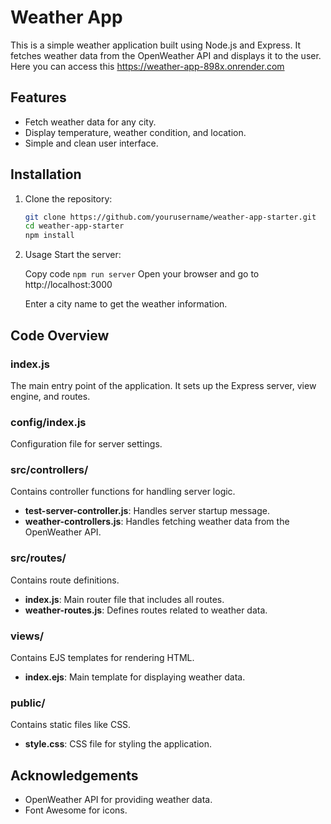 # Weather App

This is a simple weather application built using Node.js and Express. It fetches weather data from the OpenWeather API and displays it to the user.
Here you can access this https://weather-app-898x.onrender.com
## Features

- Fetch weather data for any city.
- Display temperature, weather condition, and location.
- Simple and clean user interface.

## Installation

1. Clone the repository:
   ```sh
   git clone https://github.com/yourusername/weather-app-starter.git
   cd weather-app-starter
   npm install
   ```
2. Usage
   Start the server:
   
   Copy code
   ```npm run server```
   Open your browser and go to http://localhost:3000

   Enter a city name to get the weather information.

## Code Overview

### index.js
The main entry point of the application. It sets up the Express server, view engine, and routes.

### config/index.js
Configuration file for server settings.

### src/controllers/
Contains controller functions for handling server logic.
- **test-server-controller.js**: Handles server startup message.
- **weather-controllers.js**: Handles fetching weather data from the OpenWeather API.

### src/routes/
Contains route definitions.
- **index.js**: Main router file that includes all routes.
- **weather-routes.js**: Defines routes related to weather data.

### views/
Contains EJS templates for rendering HTML.
- **index.ejs**: Main template for displaying weather data.

### public/
Contains static files like CSS.
- **style.css**: CSS file for styling the application.

## Acknowledgements
- OpenWeather API for providing weather data.
- Font Awesome for icons.


